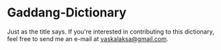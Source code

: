 # Gaddang-Dictionary
Just as the title says.
If you're interested in contributing to this dictionary, feel free to send me an e-mail at vaskalaksa@gmail.com.
